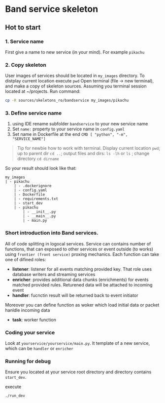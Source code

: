 # Band service skeleton

## Hot to start

### 1. Service name

First give a name to new service (in your mind). For example `pikachu`

### 2. Copy skeleton

User images of services should be located in `my_images` directory. To distplay current location execute `pwd`
Open terminal (file -> new terminal), and make a copy of skeleton sources. Assuming you terminal session located at ~/projects. Run command:

```bash
cp -R sources/skeletons_ro/bandservice my_images/pikachu
```

### 3. Define service name

1. using IDE rename subfolder `bandservice` to your new service name
2. Set `name:` property to your service name in `config.yaml`
3. Set name in Dockerfile at the end `CMD [ "python", "-m", "SERVICE_NAME"]`

> Tip for newbie how to work with terminal. Display current location `pwd`; up to parent dir `cd ..`; output files and dirs: `ls -lh` or `ls` ; change directory `cd dirname`

So your result should look like that:

```
my_images
| - pikachu
    | - .dockerignore
    | - config.yaml
    | - Dockerfile
    | - requirements.txt
    | - start_dev
    | - pikachu
        | - __init__.py
        | - __main__.py
        | - main.py
```

### Short introduction into Band services.

All of code splitting in logocal services. Service can contains number of functions, that can exposed to other services or event outside (to works) using `frontier (front service)` proxing mechanics. Each function can take one of difined roles:

- **listener**: listener for all events matching provided key. That role uses database writers and streaming services
- **enricher**: provides additional data chunks (enrichments) for events matched provided rules. Returened data will be attached to incoming event
- **handler**: fucnctin result will be returned back to event initiator

Moreover you can define function as woker which load initial data or packet hanldle incoming data

- **task**: worker function

### Coding your service

Look at `yourservice/yourservice/main.py`. It template of a new service, which can be `handler` or `enricher`

### Running for debug

Ensure you located at your service root directory and directory contains `start_dev`. 

execute 
```
./run_dev
```


